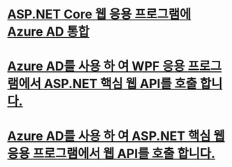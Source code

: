 # [ASP.NET Core 웹 응용 프로그램에 Azure AD 통합](https://azure.microsoft.com/documentation/samples/active-directory-dotnet-webapp-openidconnect-aspnetcore)
# [Azure AD를 사용 하 여 WPF 응용 프로그램에서 ASP.NET 핵심 웹 API를 호출 합니다.](https://azure.microsoft.com/documentation/samples/active-directory-dotnet-native-aspnetcore)
# [Azure AD를 사용 하 여 ASP.NET 핵심 웹 응용 프로그램에서 웹 API를 호출 합니다.](https://azure.microsoft.com/en-us/documentation/samples/active-directory-dotnet-webapp-webapi-openidconnect-aspnetcore)
